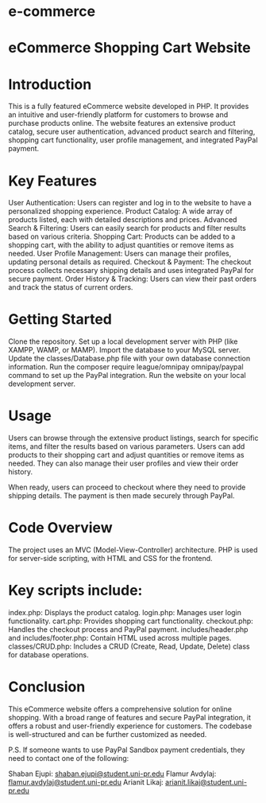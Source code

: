 # e-commerce
# eCommerce Shopping Cart Website
# Introduction
This is a fully featured eCommerce website developed in PHP. It provides an intuitive and user-friendly platform for customers to browse and purchase products online. The website features an extensive product catalog, secure user authentication, advanced product search and filtering, shopping cart functionality, user profile management, and integrated PayPal payment.

# Key Features
User Authentication: Users can register and log in to the website to have a personalized shopping experience.
Product Catalog: A wide array of products listed, each with detailed descriptions and prices.
Advanced Search & Filtering: Users can easily search for products and filter results based on various criteria.
Shopping Cart: Products can be added to a shopping cart, with the ability to adjust quantities or remove items as needed.
User Profile Management: Users can manage their profiles, updating personal details as required.
Checkout & Payment: The checkout process collects necessary shipping details and uses integrated PayPal for secure payment.
Order History & Tracking: Users can view their past orders and track the status of current orders.
# Getting Started
Clone the repository.
Set up a local development server with PHP (like XAMPP, WAMP, or MAMP).
Import the database to your MySQL server.
Update the classes/Database.php file with your own database connection information.
Run the composer require league/omnipay omnipay/paypal command to set up the PayPal integration.
Run the website on your local development server.
# Usage
Users can browse through the extensive product listings, search for specific items, and filter the results based on various parameters. Users can add products to their shopping cart and adjust quantities or remove items as needed. They can also manage their user profiles and view their order history.

When ready, users can proceed to checkout where they need to provide shipping details. The payment is then made securely through PayPal.

# Code Overview
The project uses an MVC (Model-View-Controller) architecture. PHP is used for server-side scripting, with HTML and CSS for the frontend.

# Key scripts include:

index.php: Displays the product catalog.
login.php: Manages user login functionality.
cart.php: Provides shopping cart functionality.
checkout.php: Handles the checkout process and PayPal payment.
includes/header.php and includes/footer.php: Contain HTML used across multiple pages.
classes/CRUD.php: Includes a CRUD (Create, Read, Update, Delete) class for database operations.
# Conclusion
This eCommerce website offers a comprehensive solution for online shopping. With a broad range of features and secure PayPal integration, it offers a robust and user-friendly experience for customers. The codebase is well-structured and can be further customized as needed.

P.S. If someone wants to use PayPal Sandbox payment credentials, they need to contact one of the following:

Shaban Ejupi: shaban.ejupi@student.uni-pr.edu
Flamur Avdylaj: flamur.avdylaj@student.uni-pr.edu
Arianit Likaj: arianit.likaj@student.uni-pr.edu
